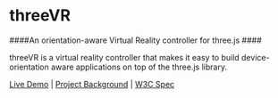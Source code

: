 threeVR
=======

####An orientation-aware Virtual Reality controller for three.js ####

threeVR is a virtual reality controller that makes it easy to build device-orientation aware applications on top of the three.js library.

[Live Demo](http://people.opera.com/richt/release/demos/orientation/virtualreality/) | [Project Background](http://dev.opera.com/articles/view/w3c-device-orientation-usage/) | [W3C Spec](http://w3c.github.io/deviceorientation/spec-source-orientation.html)
